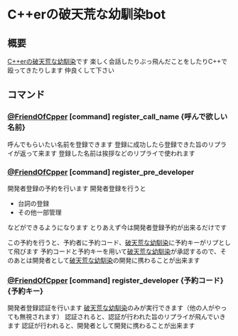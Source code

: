 # C++erの破天荒な幼馴染bot

## 概要

[C++erの破天荒な幼馴染](https://twitter.com/FriendOfCpper)です
楽しく会話したりぶっ飛んだことをしたりC++で殴ってきたりします
仲良くして下さい

## コマンド

### [@FriendOfCpper](https://twitter.com/FriendOfCpper) [command] register_call_name {呼んで欲しい名前}

呼んでもらいたい名前を登録できます
登録に成功したら登録できた旨のリプライが返って来ます
登録した名前は挨拶などのリプライで使われます

### [@FriendOfCpper](https://twitter.com/FriendOfCpper) [command] register_pre_developer

開発者登録の予約を行います
開発者登録を行うと

* 台詞の登録
* その他一部管理

などができるようになります
とりあえず今は開発者登録予約が出来るだけです

この予約を行うと、予約者に予約コード、[破天荒な幼馴染](https://twitter.com/FriendOfCpper)に予約キーがリプとして飛びます
予約コードと予約キーを用いて[破天荒な幼馴染](https://twitter.com/FriendOfCpper)が承認するので、そのあとは開発者として[破天荒な幼馴染](https://twitter.com/FriendOfCpper)の開発に携わることが出来ます

### [@FriendOfCpper](https://twitter.com/FriendOfCpper) [command] register_developer {予約コード} {予約キー}

開発者登録認証を行います
[破天荒な幼馴染](https://twitter.com/FriendOfCpper)のみが実行できます（他の人がやっても無視されます）
認証されると、認証が行われた旨のリプライが飛んでいきます
認証が行われると、開発者として開発に携わることが出来ます